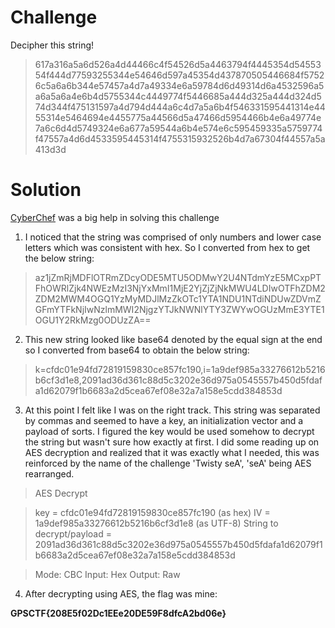 # Challenge

Decipher this string!

>617a316a5a6d526a4d44466c4f54526d5a4463794f4445354d5455354f444d77593255344e54646d597a45354d437870505446684f57526c5a6a6b344e57457a4d7a49334e6a59784d6d49314d6a4532596a5a6a5a6a4e6b4d5755344c4449774f5446685a444d325a444d324d574d344f475131597a4d794d444a6c4d7a5a6b4f546331595441314e4455314e5464694e4455775a44566d5a47466d5954466b4e6a49774e7a6c6d4d5749324e6a677a59544a6b4e574e6c595459335a5759774f47557a4d6d4533595445314f4755315932526b4d7a67304f44557a5a413d3d


# Solution

[CyberChef](ttps://gchq.github.io/CyberChef) was a big help in solving this challenge

1. I noticed that the string was comprised of only numbers and lower case letters which was consistent with hex. So I converted from hex to get the below string:

>az1jZmRjMDFlOTRmZDcyODE5MTU5ODMwY2U4NTdmYzE5MCxpPTFhOWRlZjk4NWEzMzI3NjYxMmI1MjE2YjZjZjNkMWU4LDIwOTFhZDM2ZDM2MWM4OGQ1YzMyMDJlMzZkOTc1YTA1NDU1NTdiNDUwZDVmZGFmYTFkNjIwNzlmMWI2NjgzYTJkNWNlYTY3ZWYwOGUzMmE3YTE1OGU1Y2RkMzg0ODUzZA==


2. This new string looked like base64 denoted by the equal sign at the end so I converted from base64 to obtain the below string:

>k=cfdc01e94fd72819159830ce857fc190,i=1a9def985a33276612b5216b6cf3d1e8,2091ad36d361c88d5c3202e36d975a0545557b450d5fdafa1d62079f1b6683a2d5cea67ef08e32a7a158e5cdd384853d


3. At this point I felt like I was on the right track. This string was separated by commas and seemed to have a key, an initialization vector and a payload of sorts. I figured the key would be used somehow to decrypt the string but wasn't sure how exactly at first. I did some reading up on AES decryption and realized that it was exactly what I needed, this was reinforced by the name of the challenge 'Twisty seA', 'seA' being AES rearranged.

>AES Decrypt

>key = cfdc01e94fd72819159830ce857fc190 (as hex)
>IV = 1a9def985a33276612b5216b6cf3d1e8 (as UTF-8)
>String to decrypt/payload = 2091ad36d361c88d5c3202e36d975a0545557b450d5fdafa1d62079f1b6683a2d5cea67ef08e32a7a158e5cdd384853d

>Mode: CBC
>Input: Hex
>Output: Raw


4. After decrypting using AES, the flag was mine:

**GPSCTF{208E5f02Dc1EEe20DE59F8dfcA2bd06e}**